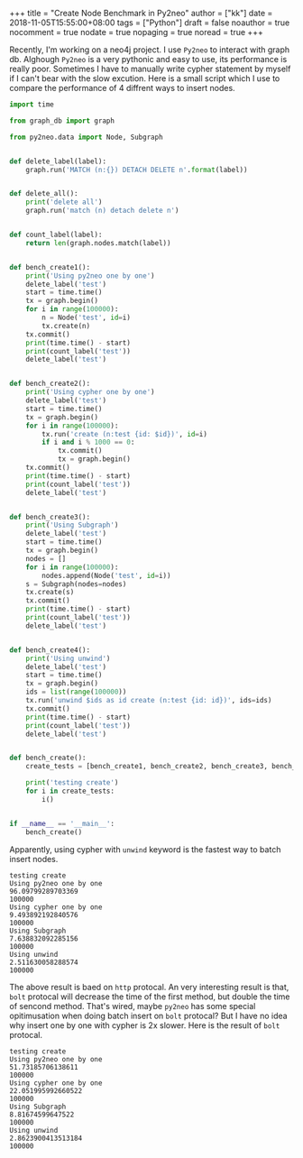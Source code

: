 +++
title = "Create Node Benchmark in Py2neo"
author = ["kk"]
date = 2018-11-05T15:55:00+08:00
tags = ["Python"]
draft = false
noauthor = true
nocomment = true
nodate = true
nopaging = true
noread = true
+++

Recently, I'm working on a neo4j project. I use `Py2neo` to interact with graph db. Alghough `Py2neo` is a very pythonic and easy to use, its performance is really poor. Sometimes I have to manually write cypher statement by myself if I can't bear with the slow excution. Here is a small script which I use to compare the performance of 4 diffrent ways to insert nodes.

```python
import time

from graph_db import graph

from py2neo.data import Node, Subgraph


def delete_label(label):
    graph.run('MATCH (n:{}) DETACH DELETE n'.format(label))


def delete_all():
    print('delete all')
    graph.run('match (n) detach delete n')


def count_label(label):
    return len(graph.nodes.match(label))


def bench_create1():
    print('Using py2neo one by one')
    delete_label('test')
    start = time.time()
    tx = graph.begin()
    for i in range(100000):
        n = Node('test', id=i)
        tx.create(n)
    tx.commit()
    print(time.time() - start)
    print(count_label('test'))
    delete_label('test')


def bench_create2():
    print('Using cypher one by one')
    delete_label('test')
    start = time.time()
    tx = graph.begin()
    for i in range(100000):
        tx.run('create (n:test {id: $id})', id=i)
        if i and i % 1000 == 0:
            tx.commit()
            tx = graph.begin()
    tx.commit()
    print(time.time() - start)
    print(count_label('test'))
    delete_label('test')


def bench_create3():
    print('Using Subgraph')
    delete_label('test')
    start = time.time()
    tx = graph.begin()
    nodes = []
    for i in range(100000):
        nodes.append(Node('test', id=i))
    s = Subgraph(nodes=nodes)
    tx.create(s)
    tx.commit()
    print(time.time() - start)
    print(count_label('test'))
    delete_label('test')


def bench_create4():
    print('Using unwind')
    delete_label('test')
    start = time.time()
    tx = graph.begin()
    ids = list(range(100000))
    tx.run('unwind $ids as id create (n:test {id: id})', ids=ids)
    tx.commit()
    print(time.time() - start)
    print(count_label('test'))
    delete_label('test')


def bench_create():
    create_tests = [bench_create1, bench_create2, bench_create3, bench_create4]

    print('testing create')
    for i in create_tests:
        i()


if __name__ == '__main__':
    bench_create()
```

Apparently, using cypher with `unwind` keyword is the fastest way to batch insert nodes.

```text
testing create
Using py2neo one by one
96.09799289703369
100000
Using cypher one by one
9.493892192840576
100000
Using Subgraph
7.638832092285156
100000
Using unwind
2.511630058288574
100000
```

The above result is baed on `http` protocal. An very interesting result is that, `bolt` protocal will decrease the time of the first method, but double the time of sencond method. That's wired, maybe `py2neo` has some special opitimusation when doing batch insert on `bolt` protocal? But I have no idea why insert one by one with cypher is 2x slower. Here is the result of `bolt` protocal.

```text
testing create
Using py2neo one by one
51.73185706138611
100000
Using cypher one by one
22.051995992660522
100000
Using Subgraph
8.81674599647522
100000
Using unwind
2.8623900413513184
100000
```
